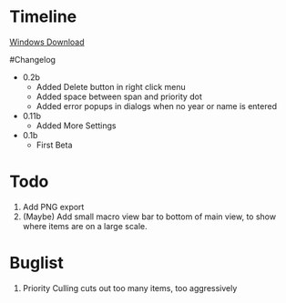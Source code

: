 # Timeline

[Windows Download](https://github.com/downloads/danwinkler/timeline/dtimeline0.2b.exe)

#Changelog

* 0.2b
	* Added Delete button in right click menu
	* Added space between span and priority dot
	* Added error popups in dialogs when no year or name is entered
* 0.11b
    * Added More Settings
* 0.1b 
    * First Beta

# Todo

1. Add PNG export
2. (Maybe) Add small macro view bar to bottom of main view, to show where items are on a large scale.

# Buglist

1. Priority Culling cuts out too many items, too aggressively

